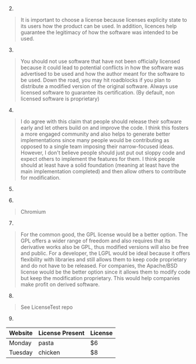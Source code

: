 2)
> It is important to choose a license because licenses explicity state to its users how the product can be used. In addition, licences help guarantee the legitimacy of how the software was intended to be used.

3)
> You should not use software that have not been officially licensed because it could lead to potential conflicts in how the software was advertised to be used and how the author meant for the software to be used. Down the road, you may hit roadblocks if you plan to distribute a modified version of the original software. Always use licensed software to guarantee its certification. (By default, non licensed software is proprietary)

4)
> I do agree with this claim that people should release their software early and let others build on and improve the code. I think this fosters a more engaged community and also helps to generate better implementations since many people would be contributing as opposed to a single team imposing their narrow-focused ideas. However, I don't believe people should just put out sloppy code and expect others to implement the features for them. I think people should at least have a solid foundation (meaning at least have the main implementation completed) and then allow others to contribute for modification.

5)
>

6)
> Chromium

7)
> For the common good, the GPL license would be a better option. The GPL offers a wider range of freedom and also requires that its derivative works also be GPL, thus modified versions will also be free and public. For a developer, the LGPL would be ideal because it offers flexibility with libraries and still allows them to keep code proprietary and do not have to be released. For companies, the Apache/BSD license would be the better option since it allows them to modify code but keep the modification proprietary. This would help companies make profit on derived software.

8)
> See LicenseTest repo

9)
>
| Website       | License Present | License |
| --------------|-----------------|---------|
| Monday        | pasta           | $6      |
| Tuesday       | chicken         | $8      |


